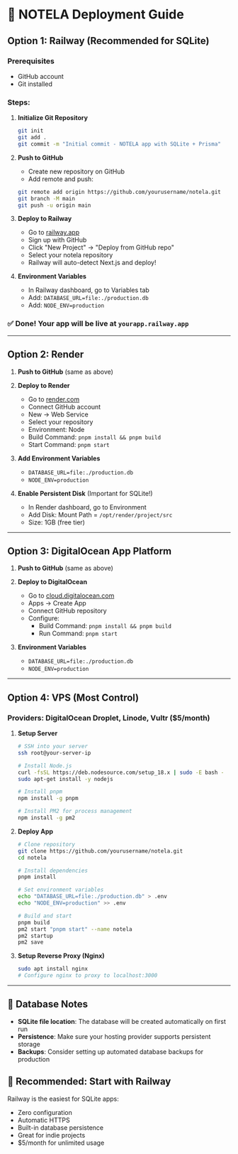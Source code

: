 # 🚀 NOTELA Deployment Guide

## Option 1: Railway (Recommended for SQLite)

### Prerequisites
- GitHub account
- Git installed

### Steps:

1. **Initialize Git Repository**
   ```bash
   git init
   git add .
   git commit -m "Initial commit - NOTELA app with SQLite + Prisma"
   ```

2. **Push to GitHub**
   - Create new repository on GitHub
   - Add remote and push:
   ```bash
   git remote add origin https://github.com/yourusername/notela.git
   git branch -M main
   git push -u origin main
   ```

3. **Deploy to Railway**
   - Go to [railway.app](https://railway.app)
   - Sign up with GitHub
   - Click "New Project" → "Deploy from GitHub repo"
   - Select your notela repository
   - Railway will auto-detect Next.js and deploy!

4. **Environment Variables**
   - In Railway dashboard, go to Variables tab
   - Add: `DATABASE_URL=file:./production.db`
   - Add: `NODE_ENV=production`

### ✅ Done! Your app will be live at `yourapp.railway.app`

---

## Option 2: Render

1. **Push to GitHub** (same as above)
2. **Deploy to Render**
   - Go to [render.com](https://render.com)
   - Connect GitHub account
   - New → Web Service
   - Select your repository
   - Environment: Node
   - Build Command: `pnpm install && pnpm build`
   - Start Command: `pnpm start`

3. **Add Environment Variables**
   - `DATABASE_URL=file:./production.db`
   - `NODE_ENV=production`

4. **Enable Persistent Disk** (Important for SQLite!)
   - In Render dashboard, go to Environment
   - Add Disk: Mount Path = `/opt/render/project/src`
   - Size: 1GB (free tier)

---

## Option 3: DigitalOcean App Platform

1. **Push to GitHub** (same as above)
2. **Deploy to DigitalOcean**
   - Go to [cloud.digitalocean.com](https://cloud.digitalocean.com)
   - Apps → Create App
   - Connect GitHub repository
   - Configure:
     - Build Command: `pnpm install && pnpm build`
     - Run Command: `pnpm start`

3. **Environment Variables**
   - `DATABASE_URL=file:./production.db`
   - `NODE_ENV=production`

---

## Option 4: VPS (Most Control)

### Providers: DigitalOcean Droplet, Linode, Vultr ($5/month)

1. **Setup Server**
   ```bash
   # SSH into your server
   ssh root@your-server-ip
   
   # Install Node.js
   curl -fsSL https://deb.nodesource.com/setup_18.x | sudo -E bash -
   sudo apt-get install -y nodejs
   
   # Install pnpm
   npm install -g pnpm
   
   # Install PM2 for process management
   npm install -g pm2
   ```

2. **Deploy App**
   ```bash
   # Clone repository
   git clone https://github.com/yourusername/notela.git
   cd notela
   
   # Install dependencies
   pnpm install
   
   # Set environment variables
   echo "DATABASE_URL=file:./production.db" > .env
   echo "NODE_ENV=production" >> .env
   
   # Build and start
   pnpm build
   pm2 start "pnpm start" --name notela
   pm2 startup
   pm2 save
   ```

3. **Setup Reverse Proxy (Nginx)**
   ```bash
   sudo apt install nginx
   # Configure nginx to proxy to localhost:3000
   ```

---

## 🔧 Database Notes

- **SQLite file location**: The database will be created automatically on first run
- **Persistence**: Make sure your hosting provider supports persistent storage
- **Backups**: Consider setting up automated database backups for production

## 🎯 Recommended: Start with Railway

Railway is the easiest for SQLite apps:
- Zero configuration
- Automatic HTTPS
- Built-in database persistence
- Great for indie projects
- $5/month for unlimited usage
